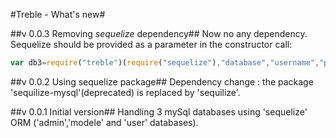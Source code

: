 #Treble - What's new#

##v 0.0.3 Removing *sequelize* dependency##
Now no any dependency. Sequelize should be provided as a parameter in the constructor call: 
```javascript
var db3=require("treble")(require("sequelize"),"database","username","password","host",port);
```

##v 0.0.2 Using sequelize package##
Dependency change : the package 'sequilize-mysql'(deprecated) is replaced by 'sequilize'.

##v 0.0.1 Initial version##
Handling 3 mySql databases using 'sequelize' ORM ('admin','modele' and 'user' databases).
